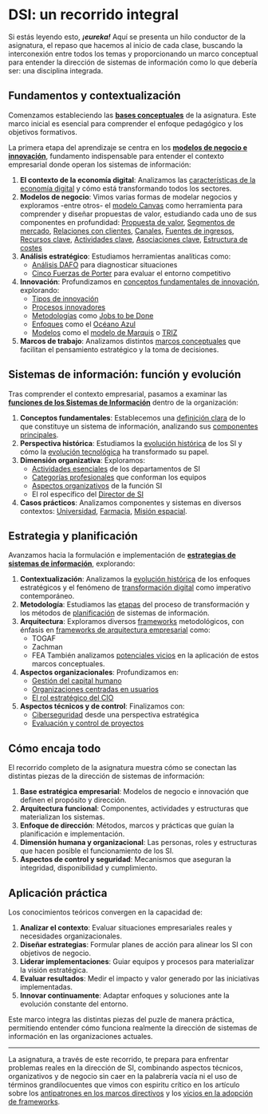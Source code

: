 # DSI: un recorrido integral

Si estás leyendo esto, ***¡eureka!*** Aquí se presenta un hilo conductor de la asignatura, el repaso que hacemos al inicio de cada clase, buscando la interconexión entre todos los temas y proporcionando un marco conceptual para entender la dirección de sistemas de información como lo que debería ser: una disciplina integrada.

## Fundamentos y contextualización

Comenzamos estableciendo las **[bases conceptuales](00-introduccion/README.md)** de la asignatura. Este marco inicial es esencial para comprender el enfoque pedagógico y los objetivos formativos.

La primera etapa del aprendizaje se centra en los **[modelos de negocio e innovación](01-modelosNegocioInnovacion/README.md)**, fundamento indispensable para entender el contexto empresarial donde operan los sistemas de información:

1. **El contexto de la economía digital**: Analizamos las [características de la economía digital](01-modelosNegocioInnovacion/economiaDigital.md) y cómo está transformando todos los sectores.
2. **Modelos de negocio**: Vimos varias formas de modelar negocios y exploramos -entre otros- el [modelo Canvas](01-modelosNegocioInnovacion/lienzoModeloNegocio/README.md) como herramienta para comprender y diseñar propuestas de valor, estudiando cada uno de sus componentes en profundidad: [Propuesta de valor](01-modelosNegocioInnovacion/lienzoModeloNegocio/propuestaValor.md), [Segmentos de mercado](01-modelosNegocioInnovacion/lienzoModeloNegocio/segmentoMercado.md), [Relaciones con clientes](01-modelosNegocioInnovacion/lienzoModeloNegocio/relacionesConClientes.md), [Canales](01-modelosNegocioInnovacion/lienzoModeloNegocio/canales.md), [Fuentes de ingresos](01-modelosNegocioInnovacion/lienzoModeloNegocio/fuentesDeIngreso.md), [Recursos clave](01-modelosNegocioInnovacion/lienzoModeloNegocio/recursosClave.md), [Actividades clave](01-modelosNegocioInnovacion/lienzoModeloNegocio/actividadesClave.md), [Asociaciones clave](01-modelosNegocioInnovacion/lienzoModeloNegocio/asociacionesClave.md), [Estructura de costes](01-modelosNegocioInnovacion/lienzoModeloNegocio/estructuraDeCostes.md)
3. **Análisis estratégico**: Estudiamos herramientas analíticas como:
   - [Análisis DAFO](01-modelosNegocioInnovacion/analisisDAFO/README.md) para diagnosticar situaciones
   - [Cinco Fuerzas de Porter](01-modelosNegocioInnovacion/fiveForces/README.md) para evaluar el entorno competitivo
4. **Innovación**: Profundizamos en [conceptos fundamentales de innovación](01-modelosNegocioInnovacion/innovacion/README.md), explorando:
   - [Tipos de innovación](01-modelosNegocioInnovacion/innovacion/tipos.md)
   - [Procesos innovadores](01-modelosNegocioInnovacion/innovacion/proceso.md)
   - [Metodologías](01-modelosNegocioInnovacion/innovacion/metodologías.md) como [Jobs to be Done](01-modelosNegocioInnovacion/innovacion/jobsToBeDone.md)
   - [Enfoques](01-modelosNegocioInnovacion/innovacion/enfoques.md) como el [Océano Azul](01-modelosNegocioInnovacion/innovacion/oceanoAzul.md)
   - [Modelos](01-modelosNegocioInnovacion/innovacion/modelos.md) como el [modelo de Marquis](01-modelosNegocioInnovacion/innovacion/modeloMarquis.md) o [TRIZ](01-modelosNegocioInnovacion/innovacion/modeloTriz.md)
5. **Marcos de trabajo**: Analizamos distintos [marcos conceptuales](01-modelosNegocioInnovacion/marcosDeTrabajoVademecum.md) que facilitan el pensamiento estratégico y la toma de decisiones.

## Sistemas de información: función y evolución

Tras comprender el contexto empresarial, pasamos a examinar las **[funciones de los Sistemas de Información](02-funcionesDSI/README.md)** dentro de la organización:

1. **Conceptos fundamentales**: Establecemos una [definición clara](02-funcionesDSI/definicion.md) de lo que constituye un sistema de información, analizando sus [componentes principales](02-funcionesDSI/componentes.md).
2. **Perspectiva histórica**: Estudiamos la [evolución histórica](02-funcionesDSI/evolucion.md) de los SI y cómo la [evolución tecnológica](02-funcionesDSI/evolucionTecnologia.md) ha transformado su papel.
3. **Dimensión organizativa**: Exploramos:
   - [Actividades esenciales](02-funcionesDSI/actividades.md) de los departamentos de SI
   - [Categorías profesionales](02-funcionesDSI/categoriasProfesionales.md) que conforman los equipos
   - [Aspectos organizativos](02-funcionesDSI/organizacion.md) de la función SI
   - El rol específico del [Director de SI](02-funcionesDSI/elDirector.md)
4. **Casos prácticos**: Analizamos componentes y sistemas en diversos contextos:
   [Universidad](02-funcionesDSI/componentes/00-laUniversidad.md), 
   [Farmacia](02-funcionesDSI/componentes/01-unaFarmacia.md), 
   [Misión espacial](02-funcionesDSI/componentes/02-misionEspacial.md).

## Estrategia y planificación

Avanzamos hacia la formulación e implementación de **[estrategias de sistemas de información](03-estrategia/README.md)**, explorando:

1. **Contextualización**: Analizamos la [evolución histórica](03-estrategia/evolucion.md) de los enfoques estratégicos y el fenómeno de [transformación digital](03-estrategia/transformacionDigital.md) como imperativo contemporáneo.
2. **Metodología**: Estudiamos las [etapas](03-estrategia/etapas.md) del proceso de transformación y los métodos de [planificación](03-estrategia/planificacion.md) de sistemas de información.
3. **Arquitectura**: Exploramos diversos [frameworks](03-estrategia/frameworks.md) metodológicos, con énfasis en [frameworks de arquitectura empresarial](03-estrategia/frameworksArquitecturaEmpresarial.md) como:
   - TOGAF
   - Zachman
   - FEA
   También analizamos [potenciales vicios](03-estrategia/viciosFrameworks.md) en la aplicación de estos marcos conceptuales.
4. **Aspectos organizacionales**: Profundizamos en:
   - [Gestión del capital humano](03-estrategia/gestionCapitalHumano.md)
   - [Organizaciones centradas en usuarios](03-estrategia/organizacion.md)
   - [El rol estratégico del CIO](03-estrategia/rolDelCIO.md)
5. **Aspectos técnicos y de control**: Finalizamos con:
   - [Ciberseguridad](03-estrategia/ciberseguridad.md) desde una perspectiva estratégica
   - [Evaluación y control de proyectos](03-estrategia/evaluacionProyectos.md)

## Cómo encaja todo

El recorrido completo de la asignatura muestra cómo se conectan las distintas piezas de la dirección de sistemas de información:

1. **Base estratégica empresarial**: Modelos de negocio e innovación que definen el propósito y dirección.
2. **Arquitectura funcional**: Componentes, actividades y estructuras que materializan los sistemas.
3. **Enfoque de dirección**: Métodos, marcos y prácticas que guían la planificación e implementación.
4. **Dimensión humana y organizacional**: Las personas, roles y estructuras que hacen posible el funcionamiento de los SI.
5. **Aspectos de control y seguridad**: Mecanismos que aseguran la integridad, disponibilidad y cumplimiento.

## Aplicación práctica

Los conocimientos teóricos convergen en la capacidad de:

1. **Analizar el contexto**: Evaluar situaciones empresariales reales y necesidades organizacionales.
2. **Diseñar estrategias**: Formular planes de acción para alinear los SI con objetivos de negocio.
3. **Liderar implementaciones**: Guiar equipos y procesos para materializar la visión estratégica.
4. **Evaluar resultados**: Medir el impacto y valor generado por las iniciativas implementadas.
5. **Innovar continuamente**: Adaptar enfoques y soluciones ante la evolución constante del entorno.

Este marco integra las distintas piezas del puzle de manera práctica, permitiendo entender cómo funciona realmente la dirección de sistemas de información en las organizaciones actuales.

---

La asignatura, a través de este recorrido, te prepara para enfrentar problemas reales en la dirección de SI, combinando aspectos técnicos, organizativos y de negocio sin caer en la palabrería vacía ni el uso de términos grandilocuentes que vimos con espiritu crítico en los artículo sobre los [antipatrones en los marcos directivos](01-modelosNegocioInnovacion/antiPatrones.md) y los [vicios en la adopción de frameworks](03-estrategia/viciosFrameworks.md).